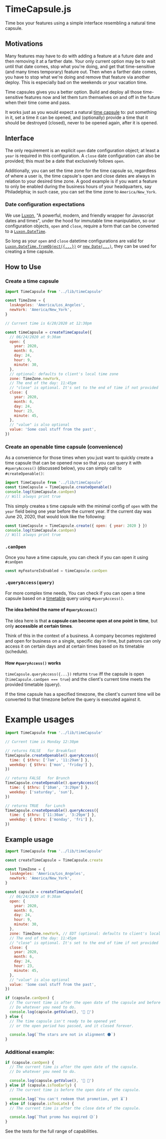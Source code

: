 # TimeCapsule.js

Time box your features using a simple interface resembling a natural time capsule.

## Motivations

Many features may have to do with adding a feature at a future date and then removing it at a farther date. Your only current option may be to wait until that date comes, stop what you're doing, and get that time-sensitive (and many times temporary) feature out. Then when a farther date comes, you have to stop what we're doing and remove that feature via another deploy. This is especially bad on the weekends or your vacation time.

Time capsules gives you a better option. Build and deploy all those time-sensitive features now and let them turn themselves on and off in the future when their time come and pass.

It works just as you would expect a natural [time capsule](https://en.wikipedia.org/wiki/Time_capsule) to: put something in it, set a time it can be opened, and (optionally) provide a time that it should be destroyed (closed), never to be opened again, after it is opened.

## Interface

The only requirement is an explicit `open` date configuration object; at least a `year` is required in this configuration. A `close` date configuration can also be provided; this must be a date that exclusively follows `open`.

Additionally, you can set the time zone for the time capsule so, regardless of where a user is, the time capsule's open and close dates are always in relation to your desired time zone. A good example is if you want a feature to only be enabled during the business hours of your headquarters, say Philadelphia; in such case, you can set the time zone to `America/New_York`.

### Date configuration expectations

We use [Luxon](https://moment.github.io/luxon/), "A powerful, modern, and friendly wrapper for Javascript dates and times", under the hood for immutable time manipulation, so our configuration objects, `open` and `close`, require a form that can be converted to a [`Luxon.DateTime`](https://moment.github.io/luxon/docs/class/src/datetime.js~DateTime.html).

So long as your `open` and `close` datetime configurations are valid for  [`Luxon.DateTime.fromObject({...})`](https://moment.github.io/luxon/docs/class/src/datetime.js~DateTime.html#static-method-fromObject) or [`new Date(...)`](https://developer.mozilla.org/en-US/docs/Web/JavaScript/Reference/Global_Objects/Date/Date), they can be used for creating a time capsule.

## How to Use

### Create a time capsule

```javascript
import TimeCapsule from '../lib/timeCapsule'

const TimeZone = {
  losAngeles: 'America/Los_Angeles',
  newYork: 'America/New_York',
}

// Current time is 6/20/2020 at 12:30pm

const timeCapsule = createTimeCapsule({
  // 06/24/2020 at 9:30am
  open: {
    year: 2020,
    month: 6,
    day: 24,
    hour: 9,
    minute: 30,
  },
  // optional: defaults to client's local time zone
  zone: TimeZone.newYork,
  // The end of the day: 11:45pm
  // "close" is optional. It's set to the end of time if not provided
  close: {
    year: 2020,
    month: 6,
    day: 24,
    hour: 23,
    minute: 45,
  },
  // "value" is also optional
  value: 'Some cool stuff from the past',
})
```

### Create an openable time capsule (convenience)

As a convenience for those times when you just want to quickly create a time capsule that can be opened now so that you can query it with `#queryAccess()` (discussed below), you can simply call to `#createOpenable()`:

```javascript
import TimeCapsule from '../lib/timeCapsule'
const timeCapsule = TimeCapsule.createOpenable()
console.log(timeCapsule.canOpen)
// Will always print true
```

This simply createa s time capsule with the minimal config of `open` with the `year` field being one year before the current year. If the current day was June 20, 2020, that would look like the following:

```javascript
const timeCapsule = TimeCapsule.create({ open: { year: 2020 } })
console.log(timeCapsule.canOpen)
// Will always print true
```

### `.canOpen`

Once you have a time capsule, you can check if you can open it using `#canOpen`

```javascript
const myFeatureIsEnabled = timeCapsule.canOpen
```

### `.queryAccess(query)`

For more complex time needs, You can check if you can open a time capsule based on a [timetable](https://www.merriam-webster.com/dictionary/timetable) query using `#queryAccess()`.

#### The idea behind the name of `#queryAccess()`

The idea here is that **a capsule can become open at one point in time**, but only **accessible at certain times**.

Think of this in the context of a business. A company becomes registered and open for business on a single, specific day in time, but patrons can only access it on certain days and at certain times based on its timetable (schedule).

#### How `#queryAccess()` works

`timeCapsule.queryAccess({...})` returns `true` iff the capsule is open (`timeCapsule.canOpen === true`) and the client's current time meets the provided timetable (query).

If the time capsule has a specified timezone, the client's current time will be converted to that timezone before the query is executed against it.

# Example usages

```javascript
import TimeCapsule from '../lib/timeCapsule'

// Current time is Monday 12:30pm

// returns FALSE   for Breakfast
TimeCapsule.createOpenable().queryAccess({
  time: { $thru: ['7am', '11:29am'] },
  weekday: { $thru: ['mon', 'friday'] },
})

// returns FALSE   for Brunch
TimeCapsule.createOpenable().queryAccess({
  time: { $thru: ['10am', '3:29pm'] },
  weekday: ['saturday', 'sun'],
})

// returns TRUE   for Lunch
TimeCapsule.createOpenable().queryAccess({
  time: { $thru: ['11:30am', '3:29pm'] },
  weekday: { $thru: ['monday', 'fri'] },
})
```

## Example usage

```javascript
import TimeCapsule from '../lib/timeCapsule'

const createTimeCapsule = TimeCapsule.create

const TimeZone = {
  losAngeles: 'America/Los_Angeles',
  newYork: 'America/New_York',
}

const capsule = createTimeCapsule({
  // 06/24/2020 at 9:30am
  open: {
    year: 2020,
    month: 6,
    day: 24,
    hour: 9,
    minute: 30,
  },
  zone: TimeZone.newYork, // EDT (optional: defaults to client's local time zone)
  // The end of the day: 11:45pm
  // "close" is optional. It's set to the end of time if not provided
  close: {
    year: 2020,
    month: 6,
    day: 24,
    hour: 23,
    minute: 45,
  },
  // "value" is also optional
  value: 'Some cool stuff from the past',
})

if (capsule.canOpen) {
  // The current time is after the open date of the capsule and before the close date
  // Do whatever you need to do.
  console.log(capsule.getValue(), '🎉 💃')
} else {
  // The time capsule isn't ready to be opened yet
  // or the open period has passed, and it closed forever.

  console.log(`The stars are not in alignment 🌑`)
}
```

### Additional example:

```javascript
if (capsule.canOpen) {
  // The current time is after the open date of the capsule.
  // Do whatever you need to do.

  console.log(capsule.getValue(), '🎉 💃')
} else if (capsule.isTooEarly) {
  // The current time is before the open date of the capsule.

  console.log(`You can't redeem that promotion, yet ⏳`)
} else if (capsule.isTooLate) {
  // The current time is after the close date of the capsule.

  console.log(`That promo has expired 😥`)
}
```

See the tests for the full range of capabilities.
